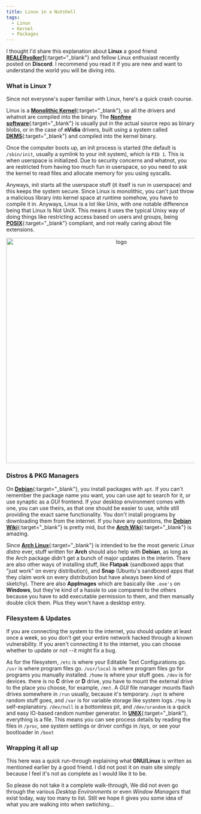 ```yaml
---
title: Linux in a Nutshell
tags:
  - Linux
  - Kernel
  - Packages
---
```

I thought I'd share this explanation about **Linux** a good friend [**REALERvolker1**](REALERvolker1){:target="_blank"} and fellow Linux enthusiast recently posted on **Discord**. I recommend you read it if you are new and want to understand the world you will be diving into.

### What is Linux ?

Since not everyone's super familiar with Linux, here's a quick crash course.

Linux is a [**Monolithic Kernel**](https://en.wikipedia.org/wiki/Monolithic_kernel#:~:text=A%20monolithic%20kernel%20is%20an,virtual%20interface%20over%20computer%20hardware.){:target="_blank"}, so all the drivers and whatnot are compiled into the binary. The [**Nonfree software**](https://www.fsf.org/about/what-is-free-software){:target="_blank"} is usually put in the actual source repo as binary blobs, or in the case of **nVidia** drivers, built using a system called [**DKMS**](https://en.wikipedia.org/wiki/Dynamic_Kernel_Module_Support){:target="_blank"} and compiled into the kernel binary.

Once the computer boots up, an init process is started (the default is `/sbin/init`, usually a symlink to your init system), which is `PID 1`. This is when userspace is initialized. Due to security concerns and whatnot, you are restricted from having too much fun in userspace, so you need to ask the kernel to read files and allocate memory for you using syscalls.

Anyways, init starts all the userspace stuff (it itself is run in userspace) and this keeps the system secure. Since Linux is monolithic, you can't just throw a malicious library into kernel space at runtime somehow, you have to compile it in. Anyways, Linux is a lot like Unix, with one notable difference being that Linux Is Not UniX. This means it uses the typical Unixy way of doing things like restricting access based on users and groups, being [**POSIX**](https://en.wikipedia.org/wiki/POSIX){:target="_blank"} compliant, and not really caring about file extensions.

<p align="center">
    <img width="600" src="https://i.imgur.com/Mu7NHx9.png" alt="logo">
</p>

### Distros & PKG Managers

On [**Debian**](https://www.debian.org){:target="_blank"}, you install packages with `apt`. If you can't remember the package name you want, you can use apt to search for it, or use synaptic as a *GUI* frontend. If your desktop environment comes with one, you can use theirs, as that one should be easier to use, while still providing the exact same functionality. You don't install programs by downloading them from the internet. If you have any questions, the [**Debian Wiki**](https://wiki.debian.org/DontBreakDebian){:target="_blank"} is pretty mid, but the [**Arch Wiki**](https://wiki.archlinux.org){:target="_blank"} is amazing.

Since [**Arch Linux**](https://archlinux.org){:target="_blank"} is intended to be the most generic *Linux distro* ever, stuff written for **Arch** should also help with **Debian**, as long as the Arch package didn't get a bunch of major updates in the interim. There are also other ways of installing stuff, like **Flatpak** (sandboxed apps that "just work" on every distribution), and **Snap** (Ubuntu's sandboxed apps that they claim work on every distribution but have always been kind of sketchy). There are also **AppImages** which are basically like `.exe's` on **Windows**, but they're kind of a hassle to use compared to the others because you have to add executable permission to them, and then manually double click them. Plus they won't have a desktop entry.

### Filesystem & Updates

If you are connecting the system to the internet, you should update at least once a week, so you don't get your entire network hacked through a known vulnerability. If you aren't connecting it to the internet, you can choose whether to update or not --it might fix a bug.

As for the filesystem, `/etc` is where your Editable Text Configurations go. `/usr` is where program files go. `/usr/local` is where program files go for programs you manually installed. `/home` is where your stuff goes. `/dev` is for devices. there is no **C** drive or **D** drive, you have to mount the external drive to the place you choose, for example, `/mnt`. A *GUI* file manager mounts flash drives somewhere in `/run` usually, because it's temporary. `/opt` is where random stuff goes, and `/var` is for variable storage like system logs. `/tmp` is self-explanatory. `/dev/null` is a bottomless pit, and `/dev/urandom` is a quick and easy IO-based random number generator. In [**UNIX**](https://en.wikipedia.org/wiki/Unix){:target="_blank"}, everything is a file. This means you can see process details by reading the files in `/proc`, see system settings or driver configs in /sys, or see your bootloader in `/boot`

### Wrapping it all up

This here was a quick run-through explaining what **GNU/Linux** is written as mentioned earlier by a good friend. I did not post it on main site simply because I feel it's not as complete as I would like it to be.

So please do not take it a complete walk-through, We did not even go through the various *Desktop Environments* or even *Window Managers* that exist today, way too many to list. Still we hope it gives you some idea of what you are walking into when swtiching...
